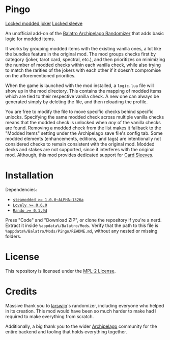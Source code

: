 # Pingo

[Locked modded joker](assets/preview/joker.png)
[Locked sleeve](assets/preview/sleeve.png)

An unofficial add-on of the [Balatro Archipelago Randomizer](https://github.com/BurndiL/BalatroAP) that adds basic logic for modded items.

It works by grouping modded items with the existing vanilla ones, a lot like the bundles feature in the original mod. The mod groups checks first by category (joker, tarot card, spectral, etc.), and then prioritizes on minimizing the number of modded checks within each vanilla check, while also trying to match the rarities of the jokers with each other if it doesn't compromise on the afforementioned priorities. 

When the game is launched with the mod installed, a `logic.lua` file will show up in the mod directory. This contains the mapping of modded items which are tied to their respective vanilla check. A new one can always be generated simply by deleting the file, and then reloading the profile.

You are free to modify the file to move specific checks behind specific unlocks. Specifying the same modded check across multiple vanilla checks means that the modded check is unlocked when *any* of the vanilla checks are found. Removing a modded check from the list makes it fallback to the "Modded Items" setting under the Archipelago save file's config tab. Some modded elements (enhancements, editions, and tags) are intentionally not considered checks to remain consistent with the original mod. Modded decks and stakes are not supported, since it interferes with the original mod. Although, this mod provides dedicated support for [Card Sleeves](https://github.com/larswijn/CardSleeves).

# Installation

Dependencies:
- [`steamodded >= 1.0.0~ALPHA-1326a`](https://github.com/Steamodded/smods)
- [`Lovely >= 0.6.0`](https://github.com/ethangreen-dev/lovely-injector)
- [`Rando >= 0.1.9d`](https://github.com/BurndiL/BalatroAP)

Press "Code" and "Download ZIP", or clone the repository if you're a nerd. Extract it inside `%appdata%/Balatro/Mods`. Verify that the path to this file is `%appdata%/Balatro/Mods/Pingo/README.md`, without any nested or missing folders.

# License

This repository is licensed under the [MPL-2 License](https://github.com/Emik03/Pingo/blob/main/LICENSE).

# Credits

Massive thank you to [larswijn](https://github.com/larswijn)'s randomizer, including everyone who helped in its creation. This mod would have been so much harder to make had I required to make everything from scratch.

Additionally, a big thank you to the wider [Archipelago](https://github.com/ArchipelagoMW/Archipelago) community for the entire backend and tooling that holds everything together.
